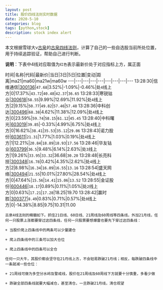 ```yaml
---
layout: post
title: 股价四线法则实时数据
date: 2020-5-10
categories: blog
tags: [python,stock]
description: stock index alert
---
```



本文根据雪球大v[古泉](https://xueqiu.com/u/7148646888)的[古泉四线法则](https://xueqiu.com/7148646888/130498192)，计算了自己的一些自选股当前所处位置，用于持续追踪验证，帮助自己进行判断。

**说明**：下表中4线对应取值为`红色`表示最新价处于对应指标上方，属正面

时间|名称|代码|最新价|当日|3日|5日|位置|变动|距离|ma21|ma60|ma21w|ma60w
---|---|---|---|---|---|---|---|---
13:28:30|信维通信|[300136](https://xueqiu.com/S/SZ300136)|`47.68`|3.52%|-1.09%|-0.46%|处`4`线上方|0|17.37%|`43.72`|`40.48`|`42.37`|`36.65`
13:28:33|寒锐钴业|[300618](https://xueqiu.com/S/SZ300618)|`58.55`|9.99%|12.69%|11.92%|处`4`线上方|2|9.15%|`50.77`|`49.82`|`57.46`|`57.48`
13:28:36|中科创达|[300496](https://xueqiu.com/S/SZ300496)|`68.38`|4.62%|11.38%|12.09%|处`4`线上方|0|23.59%|`59.74`|`58.15`|`61.12`|`45.45`
13:28:40|中科曙光|[603019](https://xueqiu.com/S/SH603019)|`39.85`|-0.33%|4.99%|6.75%|处`4`线上方|0|16.62%|`38.41`|`35.53`|`35.12`|`29.06`
13:28:43|诺力股份|[603611](https://xueqiu.com/S/SH603611)|`21.31`|1.77%|1.03%|0.19%|处`4`线上方|1|12.21%|`20.84`|`18.89`|`18.93`|`17.56`
13:28:46|华友钴业|[603799](https://xueqiu.com/S/SH603799)|`36.5`|9.48%|6.14%|2.63%|处`3`线上方|1|9.26%|`33.95`|`33.32`|36.68|`30.20`
13:28:48|长亮科技|[300348](https://xueqiu.com/S/SZ300348)|`16.78`|0.42%|4.35%|2.62%|处`4`线上方|2|8.98%|`16.34`|`16.09`|`16.55`|`13.16`
13:28:54|盛天网络|[300494](https://xueqiu.com/S/SZ300494)|`21.55`|10.01%|27.80%|28.54%|处`4`线上方|0|47.64%|`15.56`|`14.41`|`15.06`|`13.52`
13:28:55|金证股份|[600446](https://xueqiu.com/S/SH600446)|`18.17`|0.89%|0.11%|1.05%|处`2`线上方|0|0.63%|`17.21`|`17.28`|18.25|19.70
13:28:42|赢时胜|[300377](https://xueqiu.com/S/SZ300377)|`8.49`|0.83%|0.71%|0.57%|处`0`线上方|0|-14.38%|8.85|9.75|10.31|11.00

```
古泉4线法则的精髓如下。抓住21日线、60日线、21周线及60周线等四条线，外加21月线，任何一只股票上涨都要穿过这四条线，任何一只股票要想爆雷也要先下穿过这四条线：

+ 当股价爬上四条线中的两条可以少量建仓

+ 爬上四条线中的三条可以加大仓位

+ 爬上四条线中的四条可以全仓

任何一只大牛，其股价都会坚守在21月线上方，不会轻易跌破21月线；相反，每跌破四条线中一条就减一些仓位：

+ 21周线可做为多空分水岭及警戒线，股价在21周线及60周线下方就要十分慎重，多看少做

+ 跌破全部四条线就要大幅减仓，甚至清仓，一旦跌破21月线，清仓观望
```